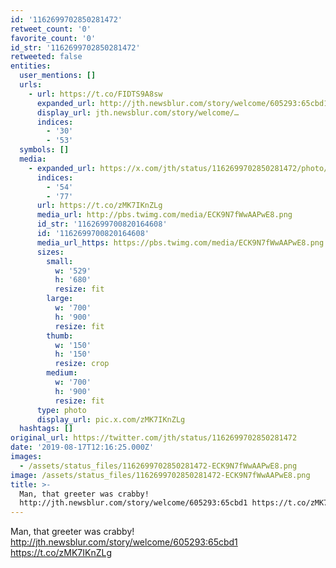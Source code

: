 ```yaml
---
id: '1162699702850281472'
retweet_count: '0'
favorite_count: '0'
id_str: '1162699702850281472'
retweeted: false
entities:
  user_mentions: []
  urls:
    - url: https://t.co/FIDTS9A8sw
      expanded_url: http://jth.newsblur.com/story/welcome/605293:65cbd1
      display_url: jth.newsblur.com/story/welcome/…
      indices:
        - '30'
        - '53'
  symbols: []
  media:
    - expanded_url: https://x.com/jth/status/1162699702850281472/photo/1
      indices:
        - '54'
        - '77'
      url: https://t.co/zMK7IKnZLg
      media_url: http://pbs.twimg.com/media/ECK9N7fWwAAPwE8.png
      id_str: '1162699700820164608'
      id: '1162699700820164608'
      media_url_https: https://pbs.twimg.com/media/ECK9N7fWwAAPwE8.png
      sizes:
        small:
          w: '529'
          h: '680'
          resize: fit
        large:
          w: '700'
          h: '900'
          resize: fit
        thumb:
          w: '150'
          h: '150'
          resize: crop
        medium:
          w: '700'
          h: '900'
          resize: fit
      type: photo
      display_url: pic.x.com/zMK7IKnZLg
  hashtags: []
original_url: https://twitter.com/jth/status/1162699702850281472
date: '2019-08-17T12:16:25.000Z'
images:
  - /assets/status_files/1162699702850281472-ECK9N7fWwAAPwE8.png
image: /assets/status_files/1162699702850281472-ECK9N7fWwAAPwE8.png
title: >-
  Man, that greeter was crabby!
  http://jth.newsblur.com/story/welcome/605293:65cbd1 https://t.co/zMK7IKnZLg
---
```


Man, that greeter was crabby! http://jth.newsblur.com/story/welcome/605293:65cbd1 https://t.co/zMK7IKnZLg